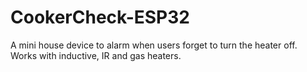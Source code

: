 # CookerCheck-ESP32
A mini house device to alarm when users forget to turn the heater off. Works with inductive, IR and gas heaters.
